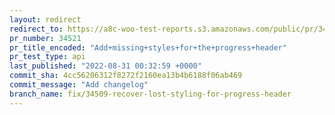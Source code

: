 ```yaml
---
layout: redirect
redirect_to: https://a8c-woo-test-reports.s3.amazonaws.com/public/pr/34521/api/index.html
pr_number: 34521
pr_title_encoded: "Add+missing+styles+for+the+progress+header"
pr_test_type: api
last_published: "2022-08-31 00:32:59 +0000"
commit_sha: 4cc56206312f8272f2160ea13b4b6188f06ab469
commit_message: "Add changelog"
branch_name: fix/34509-recover-lost-styling-for-progress-header
---
```

